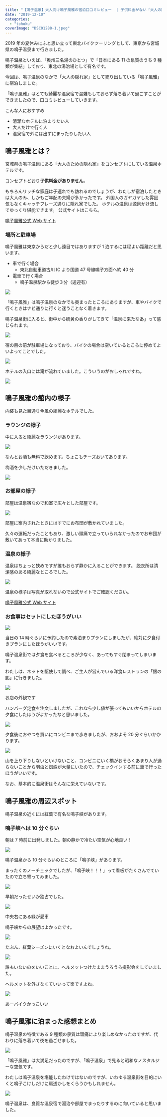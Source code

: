 ```yaml
---
title: "【鳴子温泉】大人向け鳴子風雅の宿泊口コミレビュー  | 子供料金がない「大人の隠れ家」"
date: "2019-12-10"
categories:
  - "tohoku"
coverImage: "DSC01288-1.jpeg"
---
```


2019 年の夏休みにふと思い立って東北バイクツーリングとして、東京から宮城県の鳴子温泉まで行きました。

鳴子温泉といえば、「奥州三名湯のひとつ」で「日本にある 11 の泉質のうち 9 種類が集結」しており、東北の湯治場として有名です。

今回は、鳴子温泉のなかで「大人の隠れ家」として売り出している「鳴子風雅」に宿泊しました。

「鳴子風雅」はとても綺麗な温泉宿で混雑もしておらず落ち着いて過ごすことができましたので、口コミレビューしていきます。

こんな人におすすめ

- 清潔なホテルに泊まりたい人
- 大人だけで行く人
- 温泉宿で外には出ずにまったりしたい人

## 鳴子風雅とは？

宮城県の鳴子温泉にある「大人のための隠れ家」をコンセプトにしている温泉ホテルです。

コンセプトどおり**子供料金がありません**。

もちろんリッチな家庭は子連れでも訪れるのでしょうが、わたしが宿泊したときは大人のみ、しかもご年配の夫婦が多かったです。
外国人のガヤガヤした雰囲気もなくキャッチフレーズ通りに隠れ家でした。
ホテルの温泉は源泉かけ流しでゆっくり堪能できます。
公式サイトはこちら。

[鳴子風雅公式 Web サイト](http://yadolabo.com/fuga/naruko/)

### 場所と駐車場

鳴子風雅は東京からだと少し遠目ではありますが 1 泊するには程よい距離だと思います。

- 車で行く場合
  - 東北自動車道古川 IC より国道 47 号線鳴子方面へ約 40 分
- 電車で行く場合
  - 鳴子温泉駅から徒歩３分（送迎有）

![](images/DSC01279.jpeg)

「鳴子風雅」は鳴子温泉のなかでも奥まったところにありますが、車やバイクで行くときはナビ通りに行くと迷うことなく着きます。

鳴子温泉街に入ると、街中から硫黄の香りがしてきて「温泉に来たなあ」って感じられます。

![](images/DSC01280.jpeg)

宿の目の前が駐車場になっており、バイクの場合は空いているところに停めてよいよってことでした。

![](images/DSC01281.jpeg)

ホテルの入口には滝が流れていました。こういうのがおしゃれですね。

![](images/IMG_7700.jpeg)

## 鳴子風雅の館内の様子

内装も見た目通り今風の綺麗なホテルでした。

### ラウンジの様子

中に入ると綺麗なラウンジがあります。

![](images/IMG_7693.jpeg)

なんとお酒も無料で飲めます。ちょこもチーズおいてあります。

梅酒を少しだけいただきました。

![](images/IMG_7694.jpeg)

### お部屋の様子

部屋は温泉宿なので和室で広々とした部屋です。

![](images/IMG_7691.jpeg)

部屋に案内されたときにはすでにお布団が敷かれていました。

久々の運転だったこともあり、激しい頭痛で立っていられなかったのでお布団が敷いてあって本当に助かりました。

### 温泉の様子

温泉はちょっと狭めですが誰もおらず静かに入ることができます。
脱衣所は清潔感のある綺麗なところでした。

![](images/IMG_7699.jpeg)

温泉の様子は写真が取れないので公式サイトでご確認ください。

[鳴子風雅公式 Web サイト](http://yadolabo.com/fuga/naruko/)

### お食事はセットにしたほうがいい

![](images/DSC01287.jpeg)

当日の 14 時ぐらいに予約したので素泊まりプランにしましたが、絶対に夕食付きプランにしたほうがいいです。

鳴子温泉街では夕食を食べるところが少なく、あってもすぐ閉まってしまいます。

わたしは、ネットを駆使して調べ、ご主人が営んでいる洋食レストランの「銀の匙」に行きました。

![](images/DSC01292.jpeg)

お店の外観です

ハンバーグ定食を注文しましたが、これなら少し値が張ってもいいからホテルの夕食にしたほうがよかったなと思いました。

![](images/DSC01290.jpeg)

夕食後におやつを買いにコンビニまで歩きましたが、おおよそ 20 分ぐらいかかります。

![](images/DSC01286.jpeg)

山を上り下りしないといけないこと、コンビニにいく橋がおそらくあまり人が通らないことから羽虫と蜘蛛が大量にいたので、チェックインする前に車で行ったほうがいいです。

なお、基本的に温泉街はそんなに栄えていないです。

## 鳴子風雅の周辺スポット

鳴子温泉の近くには紅葉で有名な鳴子峡があります。

### 鳴子峡へは 10 分ぐらい

朝は 7 時前に出発しました。朝の静かで冷たい空気が心地良い！

![](images/IMG_7701.jpeg)

鳴子温泉から 10 分ぐらいのところに「鳴子峡」があります。

まったくのノーチェックでしたが、「鳴子峡！！！」って看板がたくさんでていたので立ち寄ってみました。

![](images/DSC01294.jpeg)

早朝だったせいか独占でした。

![](images/DSC01302.jpeg)

中央右にある緑が愛車

鳴子峡からの展望はよかったです。

![](images/DSC01301.jpeg)

たぶん、紅葉シーズンにいくとなおよいんでしょうね。

![](images/DSC01296.jpeg)

誰もいないのをいいことに、ヘルメットつけたままうろうろ撮影会をしていました。

ヘルメットを外さなくていいって楽ですよね。

![](images/DSC01295.jpeg)

あーバイクかっこいい

## 鳴子風雅に泊まった感想まとめ

鳴子温泉の特徴である 9 種類の泉質は頭痛により楽しめなかったのですが、代わりに落ち着いて夜を過ごせました。

![](images/DSC01284.jpeg)

「鳴子風雅」は大満足だったのですが、「鳴子温泉」で見ると昭和なノスタルジーな空気です。

わたしは鳴子温泉を堪能したわけではないのですが、いわゆる温泉街を目的にいくと鳴子こけしだけに肩透かしをくらうかもしれません。

![](images/DSC01282.jpeg)

鳴子温泉は、良質な温泉宿で湯治や部屋でまったりするのに向いていると思いました。
